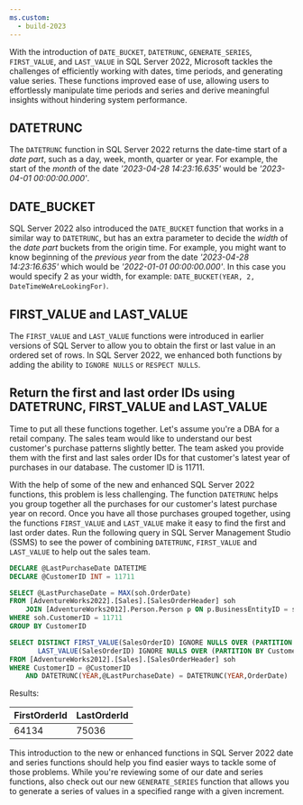 ```yaml
---
ms.custom:
  - build-2023
---
```

With the introduction of `DATE_BUCKET`, `DATETRUNC`, `GENERATE_SERIES`, `FIRST_VALUE`, and `LAST_VALUE` in SQL Server 2022, Microsoft tackles the challenges of efficiently working with dates, time periods, and generating value series. These functions improved ease of use, allowing users to effortlessly manipulate time periods and series and derive meaningful insights without hindering system performance.

## DATETRUNC

The `DATETRUNC` function in SQL Server 2022 returns the date-time start of a *date part*, such as a day, week, month, quarter or year. For example, the start of the *month* of the date *'2023-04-28 14:23:16.635'* would be *'2023-04-01 00:00:00.000'*.

## DATE_BUCKET

SQL Server 2022 also introduced the `DATE_BUCKET` function that works in a similar way to `DATETRUNC`, but has an extra parameter to decide the *width* of the *date part* buckets from the origin time. For example, you might want to know beginning of the *previous year* from the date *'2023-04-28 14:23:16.635'* which would be *'2022-01-01 00:00:00.000'*. In this case you would specify 2 as your width, for example: `DATE_BUCKET(YEAR, 2, DateTimeWeAreLookingFor)`.

## FIRST_VALUE and LAST_VALUE

The `FIRST_VALUE` and `LAST_VALUE` functions were introduced in earlier versions of SQL Server to allow you to obtain the first or last value in an ordered set of rows. In SQL Server 2022, we enhanced both functions by adding the ability to `IGNORE NULLS` or `RESPECT NULLS`.

## Return the first and last order IDs using DATETRUNC, FIRST_VALUE and LAST_VALUE

Time to put all these functions together. Let's assume you're a DBA for a retail company. The sales team would like to understand our best customer's purchase patterns slightly better. The team asked you provide them with the first and last sales order IDs for that customer's latest year of purchases in our database. The customer ID is 11711.

With the help of some of the new and enhanced SQL Server 2022 functions, this problem is less challenging. The function `DATETRUNC` helps you group together all the purchases for our customer's latest purchase year on record. Once you have all those purchases grouped together, using the functions `FIRST_VALUE` and `LAST_VALUE` make it easy to find the first and last order dates. Run the following query in SQL Server Management Studio (SSMS) to see the power of combining `DATETRUNC`, `FIRST_VALUE` and `LAST_VALUE` to help out the sales team.

```sql
DECLARE @LastPurchaseDate DATETIME
DECLARE @CustomerID INT = 11711

SELECT @LastPurchaseDate = MAX(soh.OrderDate)
FROM [AdventureWorks2022].[Sales].[SalesOrderHeader] soh
	JOIN [AdventureWorks2012].Person.Person p ON p.BusinessEntityID = soh.CustomerID
WHERE soh.CustomerID = 11711
GROUP BY CustomerID

SELECT DISTINCT FIRST_VALUE(SalesOrderID) IGNORE NULLS OVER (PARTITION BY CustomerID ORDER BY OrderDate) AS FirstOrderId,
       LAST_VALUE(SalesOrderID) IGNORE NULLS OVER (PARTITION BY CustomerID ORDER BY OrderDate ROWS BETWEEN CURRENT ROW AND UNBOUNDED FOLLOWING) AS LastOrderId
FROM [AdventureWorks2012].[Sales].[SalesOrderHeader] soh
WHERE CustomerID = @CustomerID
	AND DATETRUNC(YEAR,@LastPurchaseDate) = DATETRUNC(YEAR,OrderDate)
```

Results:

| FirstOrderId | LastOrderId |
| --- | --- |
| 64134 | 75036 |

This introduction to the new or enhanced functions in SQL Server 2022 date and series functions should help you find easier ways to tackle some of those problems. While you're reviewing some of our date and series functions, also check out our new `GENERATE_SERIES` function that allows you to generate a series of values in a specified range with a given increment.

